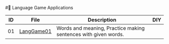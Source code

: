 #🌱 Language Game Applications

| ID | File | Description | DIY | 
|--|--|--|--|
|01| [LangGame01](https://github.com/MK316/Spring2023/blob/main/DL/apps/LangGame01.ipynb) | Words and meaning, Practice making sentences with given words.||
